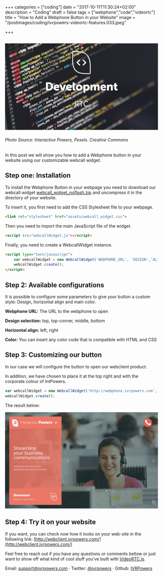 +++
categories = ["coding"]
date = "2017-10-11T11:30:24+02:00"
description = "Coding"
draft = false
tags = ["webphone","code","videortc"]
title = "How to Add a Webphone Button in your Website"
image = "/postimages/coding/ivrpowers-videortc-features.033.jpeg"

+++

![development](/postimages/coding/ivrpowers-videortc-features.033.jpeg)
------------
###### Photo Source: Interactive Powers, Pexels. Creative Commons



In this post we will show you how to add a Webphone button in your website using our customizable webcall widget.


## Step one: Installation

To install the Webphone Button in your web­page you need to download our webcall widget
[webcall_widget_noflash.zip](https://downloads.ivrpowers.com/software/webclient/webcall_widget_noflash.zip) and uncompress it in the directory of your website.

To insert it, you first need to add the CSS Stylesheet file to your webpage.

~~~html
<link rel="stylesheet" href="assets/webcall_widget.css">
~~~

Then you need to import the main JavaScript file of the widget.

~~~html
<script src="webcallWidget.js"></script>
~~~

Finally, you need to create a WebcallWidget instance.

~~~html
<script type="text/javascript">
	var webcallWidget = new WebcallWidget('WEBPHONE_URL', 'DESIGN','ALIGN', 'COLOR');
	webcallWidget.create();
</script>
~~~


## Step 2: Available configurations

It is possible to configure some parameters to give your button a custom style: Design, horizontal align and main color.

**Webphone URL:** The URL to the webphone to open

**Design selection:** top, top-corner, middle, bottom

**Horizontal align:** left, right

**Color:** You can insert any color code that is compatible with HTML and CSS


## Step 3: Customizing our button

In our case we will configure the button to open our webclient product.

In addition, we have chosen to place it at the top right and with the corporate colour of IntPowers.

~~~javascript
var webcallWidget = new WebcallWidget('http://webphone.ivrpowers.com', 'top', 'right', ’#FF6E5F’);
webcallWidget.create();
~~~

The result below:

![webphone button](/postimages/coding/webphone-ivrpowers.jpeg)

## Step 4: Try it on your website

If you want, you can check now how it looks on your web-site in the following link:
[http://webclient.ivrpowers.com/](http://webclient.ivrpowers.com/)



Feel free to reach out if you have any questions or comments bellow or just want to show off what kind of cool stuff you’ve built with [VideoRTC.js](http://blog.ivrpowers.com/post/development/introducing-videortcjs-developers/).

Email: [support@ivrpowers.com](mailto:support@ivrpowers.com) · Twitter: [@ivrpowers](https://twitter.com/ivrpowers)
 · Github: [IVRPowers](https://github.com/ivrpowers)
